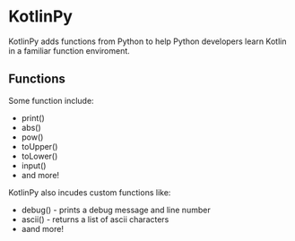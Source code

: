 # KotlinPy

KotlinPy adds functions from Python to help Python developers learn Kotlin in a familiar function enviroment.

## Functions

Some function include:

- print()
- abs()
- pow()
- toUpper()
- toLower()
- input()
- and more!

KotlinPy also incudes custom functions like:

- debug() - prints a debug message and line number
- ascii() - returns a list of ascii characters
- aand more!
